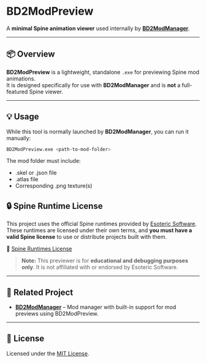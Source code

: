 # BD2ModPreview

A **minimal Spine animation viewer** used internally by [**BD2ModManager**](https://github.com/bruhnn/BD2ModManager).

---

## 📦 Overview

**BD2ModPreview** is a lightweight, standalone `.exe` for previewing Spine mod animations.  
It is designed specifically for use with **BD2ModManager** and is **not** a full-featured Spine viewer.

---

## 💡 Usage

While this tool is normally launched by **BD2ModManager**, you can run it manually:

```bash
BD2ModPreview.exe <path-to-mod-folder>
```
The mod folder must include:

- .skel or .json file
- .atlas file
- Corresponding .png texture(s)

## 🔒 Spine Runtime License

This project uses the official Spine runtimes provided by [Esoteric Software](http://esotericsoftware.com/).  
These runtimes are licensed under their own terms, and **you must have a valid Spine license** to use or distribute projects built with them.

📄 [Spine Runtimes License](http://esotericsoftware.com/spine-runtimes-license)

> **Note:** This previewer is for **educational and debugging purposes only**. It is not affiliated with or endorsed by Esoteric Software.

---

## 🔗 Related Project

- [**BD2ModManager**](https://github.com/bruhnn/BD2ModManager) – Mod manager with built-in support for mod previews using BD2ModPreview.

---

## 📜 License

Licensed under the [MIT License](LICENSE).
